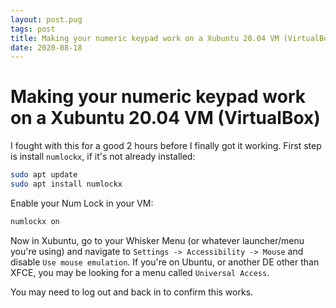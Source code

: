 ```yaml
---
layout: post.pug
tags: post
title: Making your numeric keypad work on a Xubuntu 20.04 VM (VirtualBox)
date: 2020-08-18
---
```


# Making your numeric keypad work on a Xubuntu 20.04 VM (VirtualBox)

I fought with this for a good 2 hours before I finally got it working. First step is install `numlockx`, if it's not already installed:

```bash
sudo apt update
sudo apt install numlockx
```

Enable your Num Lock in your VM:
```bash
numlockx on
```

Now in Xubuntu, go to your Whisker Menu (or whatever launcher/menu you're using) and navigate to `Settings -> Accessibility -> Mouse` and disable `Use mouse emulation`. If you're on Ubuntu, or another DE other than XFCE, you may be looking for a menu called `Universal Access`.

You may need to log out and back in to confirm this works.
